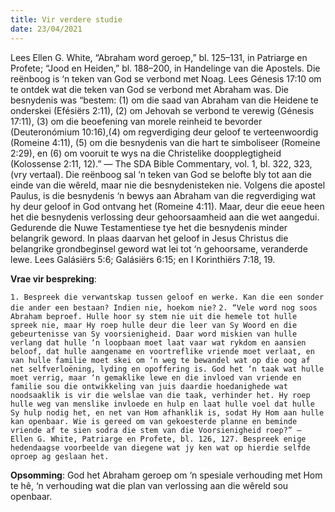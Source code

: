 ```yaml
---
title: Vir verdere studie
date: 23/04/2021
---
```


Lees Ellen G. White, “Abraham word geroep,” bl. 125–131, in Patriarge en Profete; “Jood en Heiden,” bl. 188–200, in Handelinge van die Apostels. Die reënboog is ‘n teken van God se verbond met Noag. Lees Génesis 17:10 om te ontdek wat die teken van God se verbond met Abraham was. Die besnydenis was “bestem: (1) om die saad van Abraham van die Heidene te onderskei (Efésiërs 2:11), (2) om Jehovah se verbond te verewig (Génesis 17:11), (3) om die beoefening van morele reinheid te bevorder (Deuteronómium 10:16),(4) om regverdiging deur geloof te verteenwoordig (Romeine 4:11), (5) om die besnydenis van die hart te simboliseer (Romeine 2:29), en (6) om vooruit te wys na die Christelike doopplegtigheid (Kolossense 2:11, 12).” — The SDA Bible Commentary, vol. 1, bl. 322, 323, (vry vertaal). Die reënboog sal ‘n teken van God se belofte bly tot aan die einde van die wêreld, maar nie die besnydenisteken nie. Volgens die apostel Paulus, is die besnydenis ‘n bewys aan Abraham van die regverdiging wat hy deur geloof in God ontvang het (Romeine 4:11). Maar, deur die eeue heen het die besnydenis verlossing deur gehoorsaamheid aan die wet aangedui. Gedurende die Nuwe Testamentiese tye het die besnydenis minder belangrik geword. In plaas daarvan het geloof in Jesus Christus die belangrike grondbeginsel geword wat lei tot ‘n gehoorsame, veranderde lewe. Lees Galásiërs 5:6; Galásiërs 6:15; en I Korinthiërs 7:18, 19.

**Vrae vir bespreking**:

`1. Bespreek die verwantskap tussen geloof en werke. Kan die een sonder die ander een bestaan? Indien nie, hoekom nie?`
`2. “Vele word nog soos Abraham beproef. Hulle hoor sy stem nie uit die hemele tot hulle spreek nie, maar Hy roep hulle deur die leer van Sy Woord en die gebeurtenisse van Sy voorsienigheid. Daar word miskien van hulle verlang dat hulle ‘n loopbaan moet laat vaar wat rykdom en aansien beloof, dat hulle aangename en voortreflike vriende moet verlaat, en van hulle familie moet skei om ‘n weg te bewandel wat op die oog af net selfverloëning, lyding en opoffering is. God het ‘n taak wat hulle moet verrig, maar ‘n gemaklike lewe en die invloed van vriende en familie sou die ontwikkeling van juis daardie hoedanighede wat noodsaaklik is vir die welslae van die taak, verhinder het. Hy roep hulle weg van menslike invloede en hulp en laat hulle voel dat hulle Sy hulp nodig het, en net van Hom afhanklik is, sodat Hy Hom aan hulle kan openbaar. Wie is gereed om van gekoesterde planne en beminde vriende af te sien sodra die stem van die Voorsienigheid roep?” — Ellen G. White, Patriarge en Profete, bl. 126, 127. Bespreek enige hedendaagse voorbeelde van diegene wat jy ken wat op hierdie selfde oproep ag geslaan het. `

**Opsomming**: God het Abraham geroep om ‘n spesiale verhouding met Hom te hê, ‘n verhouding wat die plan van verlossing aan die wêreld sou openbaar.